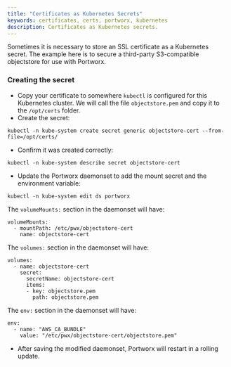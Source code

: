 ```yaml
---
title: "Certificates as Kubernetes Secrets"
keywords: certificates, certs, portworx, kubernetes
description: Certificates as Kubernetes secrets.
---
```


Sometimes it is necessary to store an SSL certificate as a Kubernetes secret. The example here is to secure a third-party S3-compatible objectstore for use with Portworx.

### Creating the secret

 * Copy your certificate to somewhere `kubectl` is configured for this Kubernetes cluster. We will call the file `objectstore.pem` and copy it to the `/opt/certs` folder.
 * Create the secret:

```text
kubectl -n kube-system create secret generic objectstore-cert --from-file=/opt/certs/
```

 * Confirm it was created correctly:

```text
kubectl -n kube-system describe secret objectstore-cert
```

 * Update the Portworx daemonset to add the mount secret and the environment variable:

```text
kubectl -n kube-system edit ds portworx
```

The `volumeMounts:` section in the daemonset will have:

```text
volumeMounts:
  - mountPath: /etc/pwx/objectstore-cert
    name: objectstore-cert
```

The `volumes:` section in the daemonset will have:

```text
volumes:
  - name: objectstore-cert
    secret:
      secretName: objectstore-cert
      items:
      - key: objectstore.pem
        path: objectstore.pem
```

The `env:` section in the daemonset will have:

```text
env:
  - name: "AWS_CA_BUNDLE"
    value: "/etc/pwx/objectstore-cert/objectstore.pem"
```

 * After saving the modified daemonset, Portworx will restart in a rolling update.
